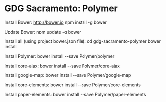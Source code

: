 GDG Sacramento: Polymer
=======================

Install Bower:
http://bower.io
npm install -g bower

Update Bower:
npm update -g bower

Install all (using project bower.json file):
cd gdg-sacramento-polymer
bower install

Install Polymer:
bower install --save Polymer/polymer

Install core-ajax:
bower install --save Polymer/core-ajax

Install google-map:
bower install --save Polymer/google-map

Install core-elements:
bower install --save Polymer/core-elements

Install paper-elements:
bower install --save Polymer/paper-elements


